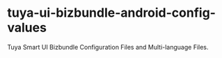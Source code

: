 # tuya-ui-bizbundle-android-config-values
Tuya Smart UI Bizbundle Configuration Files and Multi-language Files.
